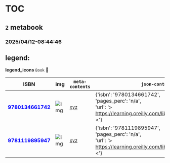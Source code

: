 
# TOC
## `2` metabook
### 2025/04/12-08:44:46

## legend:

**legend_icons**
`Book` :book:

|  ISBN 	|   img	|  `meta-contents`  	|  `json-contents` 	| `status` | `icons`
|---	|---	|---	|---		|---	|---	|
|<span style="color:blue">**9780134661742**</span>|![`img`](./././0to100/9780134661742//9780134661742/9780134661742.png)|[`xyz`](././0to100/9780134661742/)|{'isbn': '9780134661742',<br/> 'pages_perc': 'n/a',<br/> 'url': '> https://learning.oreilly.com/library/9780134661742 <'}|<span style="color:yellow">**WIP**</span>|:book:|
|<span style="color:blue">**9781119895947**</span>|![`img`](./././0to100/9781119895947//9781119895947/9781119895947.png)|[`xyz`](././0to100/9781119895947/)|{'isbn': '9781119895947',<br/> 'pages_perc': 'n/a',<br/> 'url': '> https://learning.oreilly.com/library/9781119895947 <'}|<span style="color:yellow">**WIP**</span>|:book:|
        